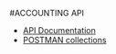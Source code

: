 #ACCOUNTING API

- [API Documentation](https://documenter.getpostman.com/view/5188552/Tzef939T)
- [POSTMAN collections](https://github.com/popas/accounting/blob/main/storage/Accounting%20API%20-%20v1.postman_collection.json)
